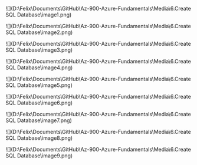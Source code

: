 ![](D:\Felix\Documents\GitHub\Az-900-Azure-Fundamentals\Media\6.Create SQL Database\image1.png)

![](D:\Felix\Documents\GitHub\Az-900-Azure-Fundamentals\Media\6.Create SQL Database\image2.png)

![](D:\Felix\Documents\GitHub\Az-900-Azure-Fundamentals\Media\6.Create SQL Database\image3.png)

![](D:\Felix\Documents\GitHub\Az-900-Azure-Fundamentals\Media\6.Create SQL Database\image4.png)

![](D:\Felix\Documents\GitHub\Az-900-Azure-Fundamentals\Media\6.Create SQL Database\image5.png)

![](D:\Felix\Documents\GitHub\Az-900-Azure-Fundamentals\Media\6.Create SQL Database\image6.png)

![](D:\Felix\Documents\GitHub\Az-900-Azure-Fundamentals\Media\6.Create SQL Database\image7.png)

![](D:\Felix\Documents\GitHub\Az-900-Azure-Fundamentals\Media\6.Create SQL Database\image8.png)

![](D:\Felix\Documents\GitHub\Az-900-Azure-Fundamentals\Media\6.Create SQL Database\image9.png)
